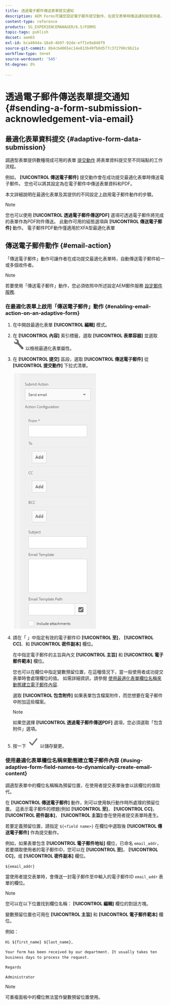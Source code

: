 ```yaml
---
title: 透過電子郵件傳送表單提交通知
description: AEM Forms可讓您設定電子郵件提交動作，在提交表單時傳送通知給使用者。
content-type: reference
products: SG_EXPERIENCEMANAGER/6.5/FORMS
topic-tags: publish
docset: aem65
exl-id: bca4044a-18a9-4b97-92de-eff1e9a840f9
source-git-commit: 8b4cb4065ec14e813b49fb0d577c372790c9b21a
workflow-type: tm+mt
source-wordcount: '545'
ht-degree: 0%

---
```


# 透過電子郵件傳送表單提交通知 {#sending-a-form-submission-acknowledgement-via-email}

## 最適化表單資料提交 {#adaptive-form-data-submission}

調適型表單提供數種現成可用的表單 [提交動作](../../forms/using/configuring-submit-actions.md) 將表單資料提交至不同端點的工作流程。

例如， **[!UICONTROL 傳送電子郵件]** 提交動作會在成功提交最適化表單時傳送電子郵件。 您也可以將其設定為在電子郵件中傳送表單資料和PDF。

本文詳細說明在最適化表單及其提供的不同設定上啟用電子郵件動作的步驟。

>[!NOTE]
>
>您也可以使用 **[!UICONTROL 透過電子郵件傳送PDF]** 選項可透過電子郵件將完成的表單作為PDF附件傳送。 此動作可用的組態選項與 **[!UICONTROL 傳送電子郵件]** 動作。 電子郵件PDF動作僅適用於XFA型最適化表單

## 傳送電子郵件動作 {#email-action}

「傳送電子郵件」動作可讓作者在成功提交最適化表單時，自動傳送電子郵件給一或多個收件者。

>[!NOTE]
>
>若要使用「傳送電子郵件」動作，您必須依照中所述設定AEM郵件服務 [設定郵件服務](/help/sites-administering/notification.md#configuring-the-mail-service).

### 在最適化表單上啟用「傳送電子郵件」動作 {#enabling-email-action-on-an-adaptive-form}

1. 在中開啟最適化表單 **[!UICONTROL 編輯]** 模式。

1. 在 **[!UICONTROL 內容]** 索引標籤，選取 **[!UICONTROL 表單容器]** 並選取 ![設定](assets/configure-icon.svg) 以檢視最適化表單屬性。

1. 在 **[!UICONTROL 提交]** 區段，選取 **[!UICONTROL 傳送電子郵件]** 從 **[!UICONTROL 提交動作]** 下拉式清單。

   ![提交動作](assets/submission-actions.png)

1. 請在「 」中指定有效的電子郵件ID **[!UICONTROL 至]**， **[!UICONTROL CC]**、和 **[!UICONTROL 密件副本]** 欄位。

   在中指定電子郵件的主旨與內文 **[!UICONTROL 主旨]** 和 **[!UICONTROL 電子郵件範本]** 欄位。

   您也可以在欄位中指定變數預留位置，在這種情況下，當一般使用者成功提交表單時會處理欄位的值。 如需詳細資訊，請參閱 [使用最適化表單欄位名稱來動態建立電子郵件內容](../../forms/using/form-submission-receipt-via-email.md#p-using-adaptive-form-field-names-to-dynamically-create-email-content-p).

   選取 **[!UICONTROL 包含附件]** 如果表單包含檔案附件，而您想要在電子郵件中附加這些檔案。

   >[!NOTE]
   >
   >如果您選擇 **[!UICONTROL 透過電子郵件傳送PDF]** 選項，您必須選取「包含附件」選項。

1. 按一下 ![儲存](assets/save_icon.svg) 以儲存變更。

### 使用最適化表單欄位名稱來動態建立電子郵件內容 {#using-adaptive-form-field-names-to-dynamically-create-email-content}

調適型表單中的欄位名稱稱為預留位置，在使用者提交表單後會以該欄位的值取代。

在 **[!UICONTROL 傳送電子郵件]** 動作，則可以使用執行動作時所處理的預留位置。 這表示電子郵件的標題(例如 **[!UICONTROL 至]**， **[!UICONTROL CC]**， **[!UICONTROL 密件副本]**， **[!UICONTROL 主旨]**)會在使用者提交表單時產生。

若要定義預留位置，請指定 `${<field name>}` 在欄位中選取後 **[!UICONTROL 傳送電子郵件]** 作為提交動作。

例如，如果表單包含 **[!UICONTROL 電子郵件地址]** 欄位，已命名 `email_addr`，若要擷取使用者的電子郵件ID，您可以在 **[!UICONTROL 至]**， **[!UICONTROL CC]**，或 **[!UICONTROL 密件副本]** 欄位。

`${email_addr}`

當使用者提交表單時，會傳送一封電子郵件至中輸入的電子郵件ID `email_addr` 表單的欄位。

>[!NOTE]
>
>您可以在以下位置找到欄位名稱： **[!UICONTROL 編輯]** 欄位的對話方塊。

變數預留位置也可用在 **[!UICONTROL 主旨]** 和 **[!UICONTROL 電子郵件範本]** 欄位。

例如：

`Hi ${first_name} ${last_name},`

`Your form has been received by our department. It usually takes ten business days to process the request.`

`Regards`

`Administrator`

>[!NOTE]
>
>可重複面板中的欄位無法當作變數預留位置使用。
